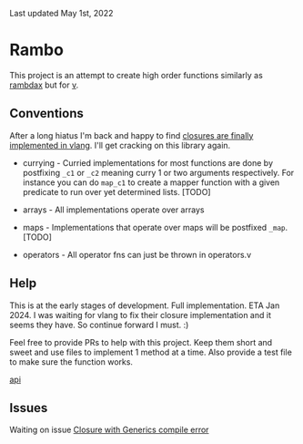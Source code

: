 Last updated May 1st, 2022

# Rambo

This project is an attempt to create high order functions similarly as [rambdax](https://selfrefactor.github.io/rambdax) but for [v](https://vlang.io/).

## Conventions

After a long hiatus I'm back and happy to find [closures are finally implemented in vlang](https://github.com/vlang/v/blob/master/doc/docs.md#pure-functions-by-default). I'll get cracking on this library again.

* currying - Curried implementations for most functions are done by postfixing `_c1` or `_c2` meaning curry 1 or two arguments respectively. For instance you can do `map_c1` to create a mapper function with a given predicate to run over yet determined lists. [TODO]

* arrays - All implementations operate over arrays

* maps - Implementations that operate over maps will be postfixed `_map`. [TODO]

* operators - All operator fns can just be thrown in operators.v

## Help

This is at the early stages of development. Full implementation. ETA Jan 2024. I was waiting for vlang to fix their closure implementation and it seems they have. So continue forward I must. :)

Feel free to provide PRs to help with this project. Keep them short and sweet and use files to implement 1 method at a time. Also provide a test file to make sure the function works.

[api](./rambo.md)

## Issues

Waiting on issue [Closure with Generics compile error](https://github.com/vlang/v/issues/17749)